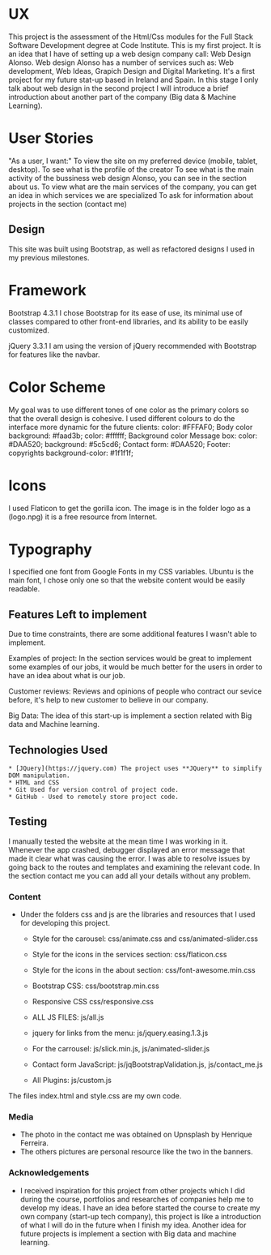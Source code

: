 # UX
This project is the assessment of the Html/Css modules for the Full Stack Software Development degree at Code Institute.
This is my first project. It is an idea that I have of setting up a web design company call: Web Design Alonso. 
Web design Alonso has a number of services such as: Web development, Web Ideas, Grapich Design and Digital Marketing.
It's a first project for my future stat-up based in Ireland and Spain. In this stage I only talk about web design in the second project I will introduce a brief introduction about another part of the company (Big data & Machine Learning).

# User Stories
"As a user, I want:"
To view the site on my preferred device (mobile, tablet, desktop).
To see what is the profile of the creator 
To see what is the main activity of the bussiness web design Alonso, you can see in the section about us.
To view what are the main services of the company, you can get an idea in which services we are specialized
To ask for information about projects in the section (contact me)

## Design

This site was built using Bootstrap, as well as refactored designs I used in my previous milestones.

# Framework

Bootstrap 4.3.1
I chose Bootstrap for its ease of use, its minimal use of classes compared to other front-end libraries, and its ability to be easily customized.

jQuery 3.3.1
I am using the version of jQuery recommended with Bootstrap for features like the navbar.

# Color Scheme
My goal was to use different tones of one color as the primary colors so that the overall design is cohesive. I used different colours to do the interface more dynamic for the future clients:
color:  #FFFAF0; Body color
background: #faad3b; color: #ffffff; Background color
Message box: color: #DAA520; background: #5c5cd6;
Contact form: #DAA520;
Footer: copyrights background-color: #1f1f1f;

# Icons
I used Flaticon to get the gorilla icon. The image is in the folder logo as a (logo.npg) it is a free resource from Internet.

# Typography
I specified one font from Google Fonts in my CSS variables. Ubuntu is the main font, I chose only one so that the website content would be easily readable.

## Features Left to implement
Due to time constraints, there are some additional features I wasn't able to implement.

Examples of project:
In the section services would be great to implement some examples of our jobs, it would be much better for the users in order
to have an idea about what is our job.

Customer reviews:
Reviews and opinions of people who contract our sevice before, it's help to new customer to believe in our company.

Big Data:
The idea of this start-up is implement a section related with Big data and Machine learning.

## Technologies Used

    * [JQuery](https://jquery.com) The project uses **JQuery** to simplify DOM manipulation.
    * HTML and CSS
    * Git Used for version control of project code.
    * GitHub - Used to remotely store project code.

## Testing
I manually tested the website at the mean time I was working in it.
Whenever the app crashed, debugger displayed an error message that made it clear what was causing the error. 
I was able to resolve issues by going back to the routes and templates and examining the relevant code.
In the section contact me you can add all your details without any problem. 

### Content
- Under the folders css and js are the libraries and resources that I used for developing this project. 
    * Style for the carousel: css/animate.css and css/animated-slider.css
    * Style for the icons in the services section: css/flaticon.css
    * Style for the icons in the about section: css/font-awesome.min.css
    * Bootstrap CSS: css/bootstrap.min.css    
    * Responsive CSS css/responsive.css

    * ALL JS FILES: js/all.js
	* jquery for links from the menu: js/jquery.easing.1.3.js
    * For the carrousel: js/slick.min.js, js/animated-slider.js
	* Contact form JavaScript: js/jqBootstrapValidation.js, js/contact_me.js
    * All Plugins: js/custom.js

The files index.html and style.css are my own code.

### Media
- The photo in the contact me was obtained on Upnsplash by Henrique Ferreira.
- The others pictures are personal resource like the two in the banners.

### Acknowledgements

- I received inspiration for this project from other projects which I did during the course, portfolios and researches of companies help me to develop my ideas. I have an idea before started the course to create my own company (start-up tech company), this project is like a introduction of what I will do in the future when I finish my idea. Another idea for future projects is implement a section with Big data and machine learning.
